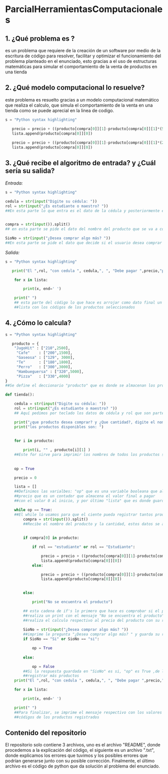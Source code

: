 # ParcialHerramientasComputacionales

## 1. ¿Qué problema es ?

es un problema que requiere de la creación de un software por medio de la escritura de código para resolver, facilitar y optimizar el funcionamiento del problema planteado en el enunciado, esto gracias a el uso de estructuras matemáticas para simular el comportamiento de la venta de productos en una tienda 

## 2. ¿Qué modelo computacional lo resuelve?

este problema es resuelto gracias a un modelo computacional matemático que realiza el calculo, que simula el comportamiento de la venta en una tienda como se puede aprecial en la linea de codigo.
```python
s = "Python syntax highlighting"

   precio = precio + ((producto[compra[0]][1]-producto[compra[0]][1]*(50/100))*int(compra[1])) 
   lista.append(producto[compra[0]][0])
   
   precio = precio + ((producto[compra[0]][1]-producto[compra[0]][1]*(20/100))*int(compra[1]))
   lista.append(producto[compra[0]][0])

```


## 3. ¿Qué recibe el algoritmo de entrada? y ¿Cuál sería su salida? 
_Entrada:_
```python
s = "Python syntax highlighting"

cedula = str(input("Digite su cédula: "))
rol = str(input("¿Es estudiante o maestro? "))   
##En esta parte lo que entra es el dato de la cédula y posteriormente el rol del usuario

        
compra = str(input()).split()
## en esta parte se pide el dato del nombre del producto que se va a comprar y la cantidad de este

SioNo = str(input("¿Desea comprar algo más? "))
##En esta parte se pide el dato que decide si el usuario desea comprar otro producto o desea finalizar la compra
```
_Salida:_
```python
s = "Python syntax highlighting"

   print("El ",rol, "con cedula ", cedula,", ", "Debe pagar ",precio,"por el producto ", end = ' ')

    for x in lista:

        print(x, end=' ')

    print(" ")
    ## esta parte del código lo que hace es arrojar como dato final un texto que integra el rol del usuario, su cédula, cuanto debe pagar y una 
    ##lista con los códigos de los productos seleccionados

```

## 4. ¿Cómo lo calcula?
```python
s = "Python syntax highlighting"

   producto = {
    "JugoHit" : ["210",2500],
     "Cafe"    : ["200",1500],
     "Gaseosa" : ["129", 3000],
     "Te"      : ["180",1800],
     "Perro"   : ["300",3000],
     "Hambueguersa" : ["320",5000],
     "Pizza"   : ["330",4000]
}
##Se define el deccionario "producto" que es donde se almacenan los productos disponibles y su respectivo código y precio

def tienda():

    cedula = str(input("Digite su cédula: "))
    rol = str(input("¿Es estudiante o maestro? "))
    ## Aquí pedimos por teclado los datos de cédula y rol que son parte de la entrada del problema

    print("¿que producto desea comprar? y ¿Que cantidad?, digite el nombre y la cantidad")
    print("los productos disponibles son: ")
    
    
    for i in producto: 

        print(i, "" , producto[i][1] )
    ##Este for sirve para imprimir los nombres de todos los productos seguidos de sus precios
    
    
    op = True

    precio = 0

    lista = []
    ##Definimos las varialbes: "op" que es una variable booleana que almacena True
    ##precio que es un contador que almacena el valor final a pagar 
    ##con el valor 0 al inicio, y por último "lista" que es donde guardaremos los codigos de los productos que compro para ser impresos al final.

    while op == True:
    ##El while lo usamos para que el ciente pueda registrar tantos productos como quiera, hasta que op sea False, en dicho caso se calcelara el ciclo
        compra = str(input()).split()
        ##Recibe el nombre del producto y la cantidad, estos datos se almacenan en una lista
        
        
        if compra[0] in producto:

            if rol == "estudiante" or rol == "Estudiante":

                precio = precio + ((producto[compra[0]][1]-producto[compra[0]][1]*(50/100))*int(compra[1])) 
                lista.append(producto[compra[0]][0])
            else:

                precio = precio + ((producto[compra[0]][1]-producto[compra[0]][1]*(20/100))*int(compra[1]))
                lista.append(producto[compra[0]][0])

        
        else:

            print("No se encuentra el producto")

        ## esta cadena de if's lo primero que hace es comprobar si el producto que el cliente desea comprar está en el diccionrio "producto", si no se encuentra 
        ##realiza un print con el mensaje "No se encuentra el producto", de lo contrario si está, revisa que rol fue digitado anteriormente y dependiendo de eso 
        ##realiza el calculo respectivo al precio del producto con su respectivo descuento, agregando el código del producto a "lista" para luego ser impreso
        
        SioNo = str(input("¿Desea comprar algo más? "))
        ##imprime le pregunta "¿Desea comprar algo más? " y guarda su respuesta
        if SioNo == "Si" or SioNo == "si":

            op = True
        
        else:

            op = False
        ##Si la respuesta guardada en "SioNo" es si, "op" es True ,de lo contrario si es no, entonces "op" es False y el ciclo while se rompera dejando de 
        ##registrar más productos
    print("El ",rol, "con cedula ", cedula,", ", "Debe pagar ",precio,"por el producto ", end = ' ')

    for x in lista:

        print(x, end=' ')

    print(" ")
    ##Para finalizar, se imprime el mensaje respectivo con los valores de las variables "rol", "cédula", y "precio" seguido de los 
    ##códigos de los productos registrados
```


## Contenido del repositorio
El repositorio solo contiene 3 archivos, uno es el archivo "README", donde procedemos a la explicación del código, el siguiente es un archivo ".txt", donde explicamos los errores que tuvimos y los posibles errores que podrían generarse junto con su posible corrección. Finalmente, el último archivo es el código de python que da solución al problema del enunciado.
